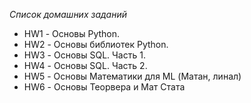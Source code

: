 *Список домашних заданий*
* HW1 - Основы Python.
* HW2 - Основы библиотек Python.
* HW3 - Основы SQL. Часть 1.
* HW4 - Основы SQL. Часть 2.
* HW5 - Основы Математики для ML (Матан, линал)
* HW6 - Основы Теорвера и Мат Стата
